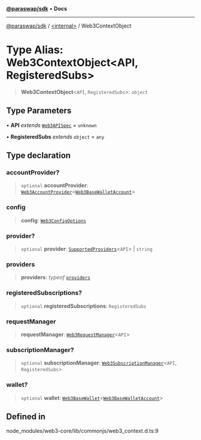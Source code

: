 [**@paraswap/sdk**](../../README.md) • **Docs**

***

[@paraswap/sdk](../../globals.md) / [\<internal\>](../README.md) / Web3ContextObject

# Type Alias: Web3ContextObject\<API, RegisteredSubs\>

> **Web3ContextObject**\<`API`, `RegisteredSubs`\>: `object`

## Type Parameters

• **API** *extends* [`Web3APISpec`](Web3APISpec.md) = `unknown`

• **RegisteredSubs** *extends* `object` = `any`

## Type declaration

### accountProvider?

> `optional` **accountProvider**: [`Web3AccountProvider`](../interfaces/Web3AccountProvider.md)\<[`Web3BaseWalletAccount`](../interfaces/Web3BaseWalletAccount.md)\>

### config

> **config**: [`Web3ConfigOptions`](../interfaces/Web3ConfigOptions.md)

### provider?

> `optional` **provider**: [`SupportedProviders`](SupportedProviders.md)\<`API`\> \| `string`

### providers

> **providers**: *typeof* [`providers`](../classes/Web3RequestManager.md#providers-1)

### registeredSubscriptions?

> `optional` **registeredSubscriptions**: `RegisteredSubs`

### requestManager

> **requestManager**: [`Web3RequestManager`](../classes/Web3RequestManager.md)\<`API`\>

### subscriptionManager?

> `optional` **subscriptionManager**: [`Web3SubscriptionManager`](../classes/Web3SubscriptionManager.md)\<`API`, `RegisteredSubs`\>

### wallet?

> `optional` **wallet**: [`Web3BaseWallet`](../classes/Web3BaseWallet.md)\<[`Web3BaseWalletAccount`](../interfaces/Web3BaseWalletAccount.md)\>

## Defined in

node\_modules/web3-core/lib/commonjs/web3\_context.d.ts:9
